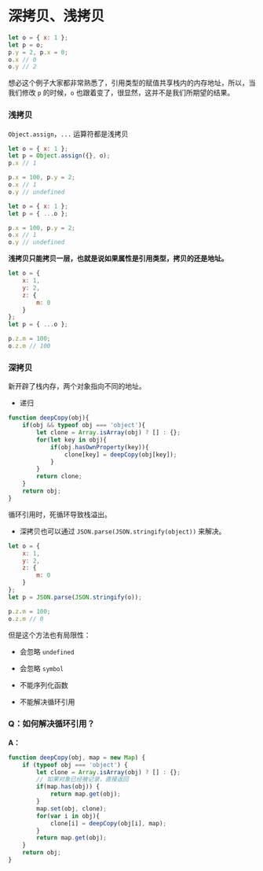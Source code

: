 # 深拷贝、浅拷贝

```js
let o = { x: 1 };
let p = o;
p.y = 2, p.x = 0;
o.x // 0
o.y // 2
```

想必这个例子大家都非常熟悉了，引用类型的赋值共享栈内的内存地址，所以，当我们修改 `p`  的时候，`o` 也跟着变了，很显然，这并不是我们所期望的结果。

### 浅拷贝

`Object.assign`，`...` 运算符都是浅拷贝

```js
let o = { x: 1 };
let p = Object.assign({}, o);
p.x // 1

p.x = 100, p.y = 2;
o.x // 1
o.y // undefined
```

```js
let o = { x: 1 };
let p = { ...o };

p.x = 100, p.y = 2;
o.x // 1
o.y // undefined
```

**浅拷贝只能拷贝一层，也就是说如果属性是引用类型，拷贝的还是地址。**

```js
let o = {
    x: 1,
    y: 2,
    z: {
        m: 0
    }
};
let p = { ...o };

p.z.m = 100;
o.z.m // 100
```



### 深拷贝

新开辟了栈内存，两个对象指向不同的地址。

* 递归

```js
function deepCopy(obj){
    if(obj && typeof obj === 'object'){
        let clone = Array.isArray(obj) ? [] : {};
        for(let key in obj){
            if(obj.hasOwnProperty(key)){
                clone[key] = deepCopy(obj[key]);
            }
        }
        return clone;
    }
    return obj;
}
```

循环引用时，死循环导致栈溢出。



* 深拷贝也可以通过 `JSON.parse(JSON.stringify(object))` 来解决。

```js
let o = {
    x: 1,
    y: 2,
    z: {
        m: 0
    }
};
let p = JSON.parse(JSON.stringify(o));

p.z.m = 100;
o.z.m // 0
```

但是这个方法也有局限性：

* 会忽略 `undefined`

* 会忽略 `symbol`

* 不能序列化函数

* 不能解决循环引用



### Q：如何解决循环引用？

**A：**

```js
function deepCopy(obj, map = new Map) {
    if (typeof obj === 'object') {
        let clone = Array.isArray(obj) ? [] : {};
        // 如果对象已经被记录，直接返回
        if(map.has(obj)) {
            return map.get(obj);
        }
        map.set(obj, clone);
        for(var i in obj){
            clone[i] = deepCopy(obj[i], map);
        }
        return map.get(obj);
    }
    return obj;
}
```



